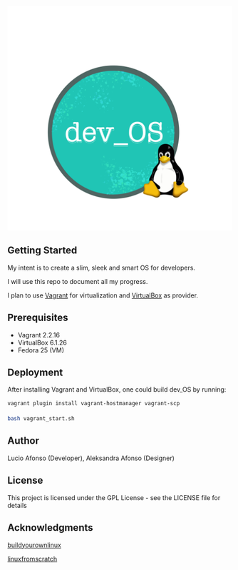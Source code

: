 ![dev_OS](img/logos/logo_transp.png)

## Getting Started

My intent is to create a slim, sleek and smart OS for developers.

I will use this repo to document all my progress.

I plan to use [Vagrant](https://vagrantup.com) for virtualization and [VirtualBox](https://virtualbox.org) as provider.

## Prerequisites

- Vagrant 2.2.16
- VirtualBox 6.1.26
- Fedora 25 (VM)

## Deployment

After installing Vagrant and VirtualBox, one could build dev_OS by running:

```bash
vagrant plugin install vagrant-hostmanager vagrant-scp

bash vagrant_start.sh
```

## Author

Lucio Afonso (Developer),
Aleksandra Afonso (Designer)

## License

This project is licensed under the GPL License - see the LICENSE file for details

## Acknowledgments

[buildyourownlinux](http://www.buildyourownlinux.com/)

[linuxfromscratch](https://www.linuxfromscratch.org/)
